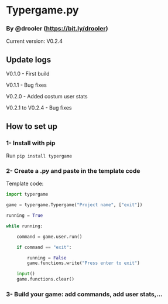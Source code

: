 # Typergame.py

### By @drooler (https://bit.ly/drooler)

Current version: V0.2.4

## Update logs

V0.1.0 - First build

V0.1.1 - Bug fixes

V0.2.0 - Added costum user stats

V0.2.1 to V0.2.4 - Bug fixes

## How to set up

### 1- Install with pip

Run `pip install typergame`

### 2- Create a .py and paste in the template code

Template code:
```py
import typergame

game = typergame.Typergame("Project name", ["exit"])

running = True

while running:

    command = game.user.run()

    if command == "exit":

        running = False
        game.functions.write("Press enter to exit")

    input()
    game.functions.clear()
```

### 3- Build your game: add commands, add user stats,...

